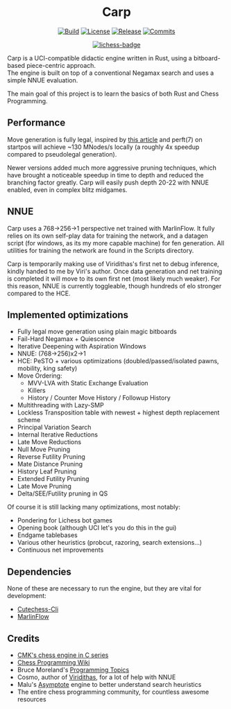 # <div align="center"> Carp </div>
<div align="center">

  [![Build][build-badge]][build-link]
  [![License][license-badge]][license-link]
  [![Release][release-badge]][release-link]
  [![Commits][commits-badge]][commits-link]
  
  [![lichess-badge]][lichess-link]
  
</div>

Carp is a UCI-compatible didactic engine written in Rust, using a bitboard-based piece-centric approach.\
The engine is built on top of a conventional Negamax search and uses a simple NNUE evaluation.

The main goal of this project is to learn the basics of both Rust and Chess Programming.

## Performance

Move generation is fully legal, inspired by [this article](https://www.codeproject.com/Articles/5313417/Worlds-Fastest-Bitboard-Chess-Movegenerator)
and perft(7) on startpos will achieve ~130 MNodes/s locally (a roughly 4x speedup compared to pseudolegal generation).

Newer versions added much more aggressive pruning techniques, which have brought a noticeable speedup in
time to depth and reduced the branching factor greatly. Carp will easily push depth 20-22 with NNUE
enabled, even in complex blitz midgames.

## NNUE

Carp uses a 768->256->1 perspective net trained with MarlinFlow.
It fully relies on its own self-play data for training the network, and a datagen script (for windows, as its
my more capable machine) for fen generation. All utilities for training the network are found in the Scripts
directory.

Carp is temporarily making use of Viridithas's first net to debug inference, kindly handed to me by Viri's
author. Once data generation and net training is completed it will move to its own first net (most likely
much weaker). For this reason, NNUE is currently toggleable, though hundreds of elo stronger compared to
the HCE.

## Implemented optimizations

* Fully legal move generation using plain magic bitboards
* Fail-Hard Negamax + Quiescence
* Iterative Deepening with Aspiration Windows
* NNUE: (768->256)x2->1
* HCE: PeSTO + various optimizations (doubled/passed/isolated pawns, mobility, king safety)
* Move Ordering:
  - MVV-LVA with Static Exchange Evaluation
  - Killers
  - History / Counter Move History / Followup History
* Multithreading with Lazy-SMP
* Lockless Transposition table with newest + highest depth replacement scheme
* Principal Variation Search
* Internal Iterative Reductions
* Late Move Reductions
* Null Move Pruning
* Reverse Futility Pruning
* Mate Distance Pruning
* History Leaf Pruning
* Extended Futility Pruning
* Late Move Pruning
* Delta/SEE/Futility pruning in QS

Of course it is still lacking many optimizations, most notably:

* Pondering for Lichess bot games
* Opening book (although UCI let's you do this in the gui)
* Endgame tablebases
* Various other heuristics (probcut, razoring, search extensions...)
* Continuous net improvements

## Dependencies
None of these are necessary to run the engine, but they are vital for development:

* [Cutechess-Cli](https://github.com/cutechess/cutechess)
* [MarlinFlow](https://github.com/dsekercioglu/marlinflow)

## Credits
* [CMK's chess engine in C series](https://www.youtube.com/watch?v=QUNP-UjujBM&list=PLmN0neTso3Jxh8ZIylk74JpwfiWNI76Cs)
* [Chess Programming Wiki](https://www.chessprogramming.org/Main_Page)
* Bruce Moreland's [Programming Topics](https://web.archive.org/web/20071026090003/http://www.brucemo.com/compchess/programming/index.htm)
* Cosmo, author of [Viridithas](https://github.com/cosmobobak/viridithas), for a lot of help with NNUE
* Malu's [Asymptote](https://github.com/malu/asymptote) engine to better understand search heuristics
* The entire chess programming community, for countless awesome resources

[build-badge]:https://img.shields.io/github/actions/workflow/status/dede1751/carp/rust.yml?branch=master&logo=github&style=for-the-badge
[build-link]:https://github.com/dede1751/carp/actions/workflows/rust.yml
[commits-badge]:https://img.shields.io/github/commits-since/dede1751/carp/latest?style=for-the-badge
[commits-link]:https://github.com/dede1751/carp/commits/master
[release-badge]:https://img.shields.io/github/v/release/dede1751/carp?style=for-the-badge&label=official%20release
[release-link]:https://github.com/dede1751/carp/releases/latest
[license-badge]:https://img.shields.io/github/license/dede1751/carp?style=for-the-badge&label=license&color=success
[license-link]:https://github.com/dede1751/carp/blob/master/LICENSE
[lichess-badge]:https://img.shields.io/badge/Play%20Carp%20-v1.3-yellow?logo=lichess&style=for-the-badge
[lichess-link]:https://lichess.org/@/Carp_Bot

